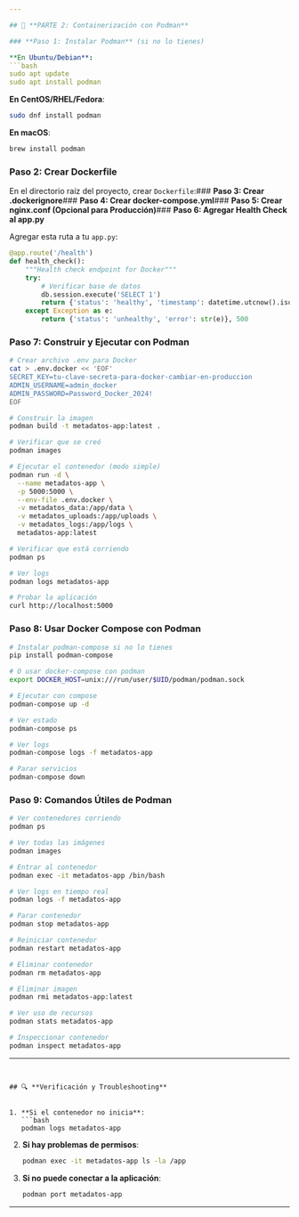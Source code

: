 ```yaml
---

## 🐳 **PARTE 2: Containerización con Podman**

### **Paso 1: Instalar Podman** (si no lo tienes)

**En Ubuntu/Debian**:
```bash
sudo apt update
sudo apt install podman
```

**En CentOS/RHEL/Fedora**:
```bash
sudo dnf install podman
```

**En macOS**:
```bash
brew install podman
```

### **Paso 2: Crear Dockerfile**

En el directorio raíz del proyecto, crear `Dockerfile`:### **Paso 3: Crear .dockerignore**### **Paso 4: Crear docker-compose.yml**### **Paso 5: Crear nginx.conf (Opcional para Producción)**### **Paso 6: Agregar Health Check al app.py**

Agregar esta ruta a tu `app.py`:

```python
@app.route('/health')
def health_check():
    """Health check endpoint for Docker"""
    try:
        # Verificar base de datos
        db.session.execute('SELECT 1')
        return {'status': 'healthy', 'timestamp': datetime.utcnow().isoformat()}, 200
    except Exception as e:
        return {'status': 'unhealthy', 'error': str(e)}, 500
```

### **Paso 7: Construir y Ejecutar con Podman**

```bash
# Crear archivo .env para Docker
cat > .env.docker << 'EOF'
SECRET_KEY=tu-clave-secreta-para-docker-cambiar-en-produccion
ADMIN_USERNAME=admin_docker
ADMIN_PASSWORD=Password_Docker_2024!
EOF

# Construir la imagen
podman build -t metadatos-app:latest .

# Verificar que se creó
podman images

# Ejecutar el contenedor (modo simple)
podman run -d \
  --name metadatos-app \
  -p 5000:5000 \
  --env-file .env.docker \
  -v metadatos_data:/app/data \
  -v metadatos_uploads:/app/uploads \
  -v metadatos_logs:/app/logs \
  metadatos-app:latest

# Verificar que está corriendo
podman ps

# Ver logs
podman logs metadatos-app

# Probar la aplicación
curl http://localhost:5000
```

### **Paso 8: Usar Docker Compose con Podman**

```bash
# Instalar podman-compose si no lo tienes
pip install podman-compose

# O usar docker-compose con podman
export DOCKER_HOST=unix:///run/user/$UID/podman/podman.sock

# Ejecutar con compose
podman-compose up -d

# Ver estado
podman-compose ps

# Ver logs
podman-compose logs -f metadatos-app

# Parar servicios
podman-compose down
```

### **Paso 9: Comandos Útiles de Podman**

```bash
# Ver contenedores corriendo
podman ps

# Ver todas las imágenes
podman images

# Entrar al contenedor
podman exec -it metadatos-app /bin/bash

# Ver logs en tiempo real
podman logs -f metadatos-app

# Parar contenedor
podman stop metadatos-app

# Reiniciar contenedor
podman restart metadatos-app

# Eliminar contenedor
podman rm metadatos-app

# Eliminar imagen
podman rmi metadatos-app:latest

# Ver uso de recursos
podman stats metadatos-app

# Inspeccionar contenedor
podman inspect metadatos-app
```

---
```


## 🔍 **Verificación y Troubleshooting**


1. **Si el contenedor no inicia**:
   ```bash
   podman logs metadatos-app
   ```

2. **Si hay problemas de permisos**:
   ```bash
   podman exec -it metadatos-app ls -la /app
   ```

3. **Si no puede conectar a la aplicación**:
   ```bash
   podman port metadatos-app
   ```
---
